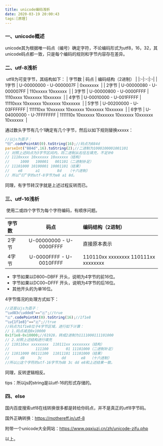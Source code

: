 ```yaml
---
title: unicode编码浅析
date: 2020-03-19 20:00:43
tags:[原理]
---
```


### 一、unicode概述

​	unicode其为根据唯一码点（编号）确定字符，不论编码形式为utf8，16，32，其unicode码点都一致，只是每个编码的规则和字节内容存在差异。

### 二、utf-8浅析

​	utf8为可变字节，其结构如下：
| 字节数 | 码点 | 编码结构（2进制） |
|:-|:-:|:-|
| 1字节 | U-00000000 - U-0000007F | 0xxxxxxx  |
| 2字节 | U-00000080 - U-000007FF | 110xxxxx 10xxxxxx  |
| 3字节 | U-00000800 - U-0000FFFF | 1110xxxx 10xxxxxx 10xxxxxx  |
| 4字节 | U-00010000 - U-001FFFFF | 11110xxx 10xxxxxx 10xxxxxx 10xxxxxx  |
| 5字节 | U-00200000 - U-03FFFFFF | 111110xx 10xxxxxx 10xxxxxx 10xxxxxx 10xxxxxx  |
| 6字节 | U-04000000 - U-7FFFFFFF | 1111110x 10xxxxxx 10xxxxxx 10xxxxxx 10xxxxxx 10xxxxxx  |

通过数头字节有几个1确定有几个字节，然后以如下规则替换xxxxx：

```javascript
//以js为荔子：
"衍".codePointAt(0).toString(16);//码点为884d
parseInt("884d",16).toString(2);//二进制为1000100001001101
// 对照上述码点为3字节区间内，将二进制从右往左填充，不足补0
// 1110xxxx 10xxxxxx 10xxxxxx（结构）
//     1000   100001   001101（二进制补足）
// 11101000 10100001 10001101（结果）
//    e8      a1        8d   （十六进制）
// 所以“衍”字的utf-8字节为e8 a1 8d。
```

同理，有字节转汉字就是上述过程反转而已。

### 三、utf-16浅析

​	使用二或四个字节为每个字符编码，有顺序问题。

| 字节数 | 码点 | 编码结构（2进制） |
|:-|:-:|:-|
| 2字节 | U-00000000 - U-0000FFFF | 直接原本表示  |
| 4字节 | U-0000FFFF - U-0010FFFF | 110110xx xxxxxxxx  110111xx xxxxxxxx |

+ 字节如果以D800~DBFF 开头，说明为4字节的前16位。
+ 字节如果以DC00~DFFF 开头，说明为4字节的后16位。
+ 其他开头的为单16位。

4字节情况的处理方式如下：

```javascript
//还是以js为荔子：
"\ud83c\udde8"=="🇨";//true
"🇨".codePointAt(0).toString(16);//1f1e8
"\u{1f1e8}"=="🇨";//true
//码点为1f1e8位于4字节区域，进行如下计算：
// 1.码点减去0x10000
0x1f1e8-0x10000;//61928，转成2进制为1111000111101000
// 2.对照上述结构进行填充
// 110110xx xxxxxxxx  110111xx xxxxxxxx（结构）
//            111100        01 11101000（二进制补足）
// 11011000 00111100  11011101 11101000（结果）
//     d8      3c         dd       e8  （十六进制）
//所以🇨这个字符的utf-16字节为d8 3c dd e8和上述结果一致。
```

同理，反转逻辑相反。

tips：所以js的string是以utf-16的形式存储的。

### 四、else

国内百度搜索utf8在线转换很多都是转给你码点，并不是真正的utf8字节码。

国外正确转换：<https://mothereff.in/utf-8> 

附带一个unicode大全网站：<https://www.qqxiuzi.cn/zh/unicode-zifu.php> 

以上。